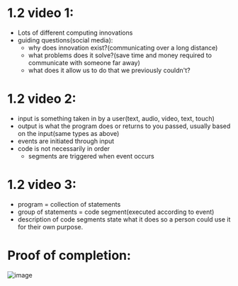 # 1.2 video 1:
- Lots of different computing innovations
- guiding questions(social media):  
  - why does innovation exist?(communicating over a long distance)
  - what problems does it solve?(save time and money required to communicate with someone far away)
  - what does it allow us to do that we previously couldn't?
# 1.2 video 2:
- input is something taken in by a user(text, audio, video, text, touch)
- output is what the program does or returns to you passed, usually based on the input(same types as above)
- events are initiated through input
- code is not necessarily in order
  - segments are triggered when event occurs
# 1.2 video 3:
- program = collection of statements
- group of statements = code segment(executed according to event)
- description of code segments state what it does so a person could use it for their own purpose.
# Proof of completion:
![image](https://user-images.githubusercontent.com/68085673/192216066-a08d21e3-0fdf-499b-9522-9294db71b244.png)
